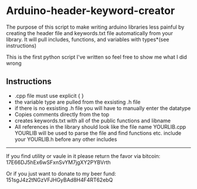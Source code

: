 Arduino-header-keyword-creator
==============================
The purpose of this script to make writing arduino libraries less painful by creating the header file and keywords.txt file automatically from your library. It will pull includes, functions, and variables with types*(see instructions)

This is the first python script I've written so feel free to show me what I did wrong

Instructions
----------------------------------------------------
* .cpp file must use explicit { }
* the variable type are pulled from the exsisting .h file
* if there is no exsisting .h file you will have to manually enter the datatype
*	Copies comments directly from the top 
* creates keywords.txt with all of the public functions and libname
* All references in the library should look like the file name YOURLIB.cpp YOURLIB will be used to parse the file and find functions etc. include your YOURLIB.h before any other includes

-------------------------------------------------------

If you find utility or vaule in it please return the favor via bitcoin: 17E66DJ5hEx6wSFxnSvYM7jgXY2PYBVrth

Or if you just want to donate to my beer fund: 151sgJ4z2tNGzVFJHGyBAd8H4F4RT62ebQ
